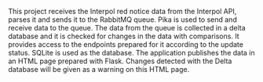 This project receives the Interpol red notice data from the Interpol API, parses it and sends it to the RabbitMQ queue.
Pika is used to send and receive data to the queue. The data from the queue is collected in a delta database and it is checked for changes in the data with comparisons. It provides access to the endpoints prepared for it according to the update status. SQLite is used as the database. The application publishes the data in an HTML page prepared with Flask. Changes detected with the Delta database will be given as a warning on this HTML page.
